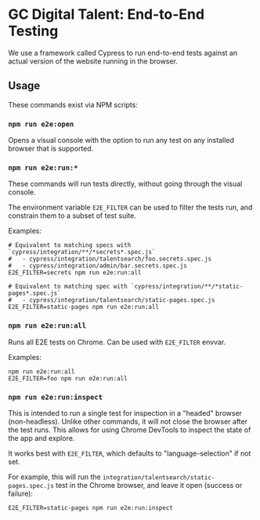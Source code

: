 # GC Digital Talent: End-to-End Testing

We use a framework called Cypress to run end-to-end tests against an actual version of the website running in the browser.

## Usage

These commands exist via NPM scripts:

### `npm run e2e:open`

Opens a visual console with the option to run any test on any installed browser that is supported.

### `npm run e2e:run:*`

These commands will run tests directly, without going through the visual console.

The environment variable `E2E_FILTER` can be used to filter the tests run, and
constrain them to a subset of test suite.

Examples:

```
# Equivalent to matching specs with `cypress/integration/**/*secrets*.spec.js`
#   - cypress/integration/talentsearch/foo.secrets.spec.js
#   - cypress/integration/admin/bar.secrets.spec.js
E2E_FILTER=secrets npm run e2e:run:all

# Equivalent to matching spec with `cypress/integration/**/*static-pages*.spec.js`
#   - cypress/integration/talentsearch/static-pages.spec.js
E2E_FILTER=static-pages npm run e2e:run:all
```

### `npm run e2e:run:all`

Runs all E2E tests on Chrome. Can be used with `E2E_FILTER` envvar.

Examples:

```
npm run e2e:run:all
E2E_FILTER=foo npm run e2e:run:all
```

### `npm run e2e:run:inspect`

This is intended to run a single test for inspection in a "headed" browser
(non-headless). Unlike other commands, it will not close the browser after the
test runs. This allows for using Chrome DevTools to inspect the state of the
app and explore.

It works best with `E2E_FILTER`, which defaults to "language-selection" if not set.

For example, this will run the `integration/talentsearch/static-pages.spec.js`
test in the Chrome browser, and leave it open (success or failure):

```
E2E_FILTER=static-pages npm run e2e:run:inspect
```
